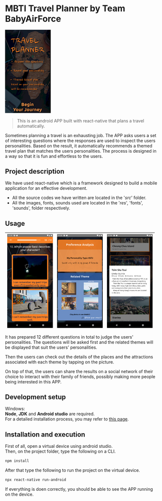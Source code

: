 # MBTI Travel Planner by Team BabyAirForce
<img src="./res/Readme/TitlePage.png" width="150">

> This is an android APP built with react-native that plans a travel automatically.

Sometimes planning a travel is an exhausting job. The APP asks users a set of interesting questions where the responses are used to inspect the users personalities. Based on the result, it automatically recommends a themed travel plan that matches the users personalities. The process is designed in a way so that it is fun and effortless to the users.

## Project description
We have used react-native which is a framework designed to build a mobile application for an effective development.
- All the source codes we have written are located in the '_src_' folder.
- All the images, fonts, sounds used are located in the '_res_', 'fonts', 'sounds', folder respectively.

## Usage
| <img src="./res/Readme/Question.png" width="150"> | <img src="./res/Readme/Detail.png" width="150"> | <img src="./res/Readme/Result.png" width="150"> |
| --- | --- | --- |

It has prepared 12 different questions in total to judge the users' personalities. The questions will be asked first and the related themes will be displayed that suit the users' personalities.

Then the users can check out the details of the places and the attractions associated with each theme by tapping on the picture. 

On top of that, the users can share the results on a social network of their choice to interact with their family of friends, possibly making more people being interested in this APP.


## Development setup
Windows:  
**Node**, **JDK** and **Android studio** are required.  
For a detailed installation process, you may refer to [this page](https://reactnative.dev/docs/environment-setup).

## Installation and execution
First of all, open a virtual device using android studio.  
Then, on the project folder, type the following on a CLI.
```sh
npm install
```
After that type the following to run the project on the virtual device.
```sh
npx react-native run-android
```
If everything is doen correctly, you should be able to see the APP running on the device.